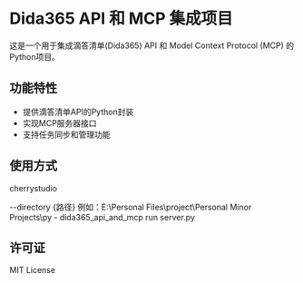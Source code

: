 # Dida365 API 和 MCP 集成项目

这是一个用于集成滴答清单(Dida365) API 和 Model Context Protocol (MCP) 的Python项目。

## 功能特性

- 提供滴答清单API的Python封装
- 实现MCP服务器接口
- 支持任务同步和管理功能

## 使用方式

cherrystudio

--directory
{路径}
例如：E:\Personal Files\project\Personal Minor Projects\py - dida365_api_and_mcp
run
server.py


## 许可证

MIT License
